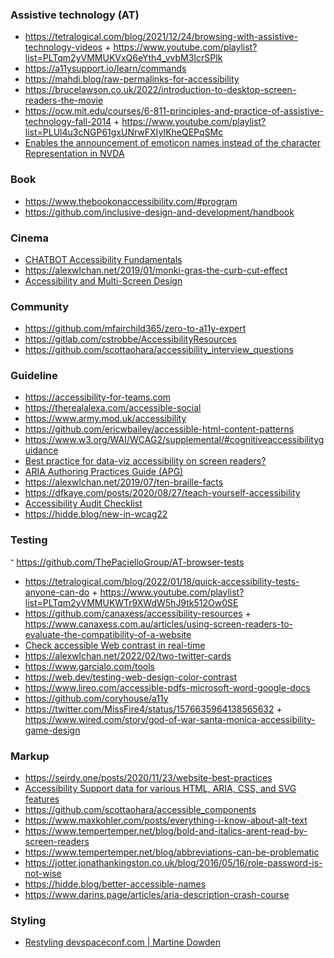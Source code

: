 ### Assistive technology (AT)

- https://tetralogical.com/blog/2021/12/24/browsing-with-assistive-technology-videos + https://www.youtube.com/playlist?list=PLTqm2yVMMUKVxQ6eYth4_vvbM3IcrSPlk
- https://a11ysupport.io/learn/commands
- https://mahdi.blog/raw-permalinks-for-accessibility
- https://brucelawson.co.uk/2022/introduction-to-desktop-screen-readers-the-movie
- https://ocw.mit.edu/courses/6-811-principles-and-practice-of-assistive-technology-fall-2014 + https://www.youtube.com/playlist?list=PLUl4u3cNGP61gxUNrwFXIyIKheQEPqSMc
- [Enables the announcement of emoticon names instead of the character Representation in NVDA](https://github.com/nvdaes/emoticons)

### Book

- https://www.thebookonaccessibility.com/#program
- https://github.com/inclusive-design-and-development/handbook


### Cinema

- [CHATBOT Accessibility Fundamentals](https://www.youtube.com/playlist?list=PLknXoWiYr_QynKoP276ZlGV73aM8uWdq_)
- https://alexwlchan.net/2019/01/monki-gras-the-curb-cut-effect
- [Accessibility and Multi-Screen Design](https://cos.accessibility.rocks)

### Community

- https://github.com/mfairchild365/zero-to-a11y-expert
- https://gitlab.com/cstrobbe/AccessibilityResources
- https://github.com/scottaohara/accessibility_interview_questions

### Guideline

- https://accessibility-for-teams.com
- https://therealalexa.com/accessible-social
- https://www.army.mod.uk/accessibility
- https://github.com/ericwbailey/accessible-html-content-patterns
- https://www.w3.org/WAI/WCAG2/supplemental/#cognitiveaccessibilityguidance
- [Best practice for data-viz accessibility on screen readers?](https://twitter.com/notdetails/status/1524434689020334080)
- [ARIA Authoring Practices Guide (APG)](https://www.w3.org/WAI/ARIA/apg/patterns/)
- https://alexwlchan.net/2019/07/ten-braille-facts
- https://dfkaye.com/posts/2020/08/27/teach-yourself-accessibility
- [Accessibility Audit Checklist](http://checklist.garcialo.com)
- https://hidde.blog/new-in-wcag22

### Testing

־ https://github.com/ThePacielloGroup/AT-browser-tests
- https://tetralogical.com/blog/2022/01/18/quick-accessibility-tests-anyone-can-do + https://www.youtube.com/playlist?list=PLTqm2yVMMUKWTr9XWdW5hJ9tk512Ow0SE
- https://github.com/canaxess/accessibility-resources + https://www.canaxess.com.au/articles/using-screen-readers-to-evaluate-the-compatibility-of-a-website
- [Check accessible Web contrast in real-time](https://github.com/tigt/contrast-o-vision)
- https://alexwlchan.net/2022/02/two-twitter-cards
- https://www.garcialo.com/tools 
- https://web.dev/testing-web-design-color-contrast
- https://www.lireo.com/accessible-pdfs-microsoft-word-google-docs
- https://github.com/coryhouse/a11y
- https://twitter.com/MissFire4/status/1576635964138565632 + https://www.wired.com/story/god-of-war-santa-monica-accessibility-game-design

### Markup

- https://seirdy.one/posts/2020/11/23/website-best-practices
- [Accessibility Support data for various HTML, ARIA, CSS, and SVG features](https://github.com/accessibilitysupported/a11ysupport.io)
- https://github.com/scottaohara/accessible_components
- https://www.maxkohler.com/posts/everything-i-know-about-alt-text
- https://www.tempertemper.net/blog/bold-and-italics-arent-read-by-screen-readers
- https://www.tempertemper.net/blog/abbreviations-can-be-problematic
- https://jotter.jonathankingston.co.uk/blog/2016/05/16/role-password-is-not-wise
- https://hidde.blog/better-accessible-names
- https://www.darins.page/articles/aria-description-crash-course

### Styling 

- [Restyling devspaceconf.com | Martine Dowden](https://www.youtube.com/playlist?list=PLKWLnKOClaWcZTMf53w3Vrzf4S4W78Sg3)